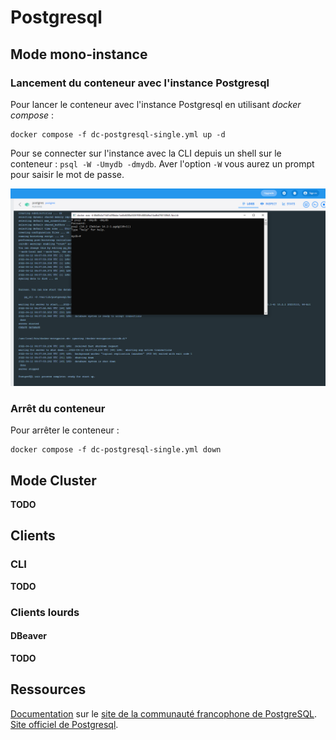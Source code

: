 # Postgresql

## Mode mono-instance 

### Lancement du conteneur avec l'instance Postgresql

Pour lancer le conteneur avec l'instance Postgresql en utilisant _docker compose_ :

```
docker compose -f dc-postgresql-single.yml up -d
```

Pour se connecter sur l'instance avec la CLI depuis un shell sur le conteneur : `psql -W -Umydb -dmydb`. Aver l'option `-W` vous aurez un prompt pour saisir le mot de passe.

![Connexion à Postgresql avec la CLI depuis un shell sur le conteneur](./img/screenshot-connexion-avec-cli-postgresql.png "Connexion à Postgresql avec la CLI depuis un shell sur le conteneur")

### Arrêt du conteneur

Pour arrêter le conteneur :

```
docker compose -f dc-postgresql-single.yml down
```

## Mode Cluster

**TODO**

## Clients

### CLI

**TODO**

### Clients lourds

#### DBeaver

**TODO**

## Ressources

[Documentation](https://docs.postgresql.fr/) sur le [site de la communauté francophone de PostgreSQL](https://www.postgresql.fr/).
[Site officiel de Postgresql](https://www.postgresql.org/).